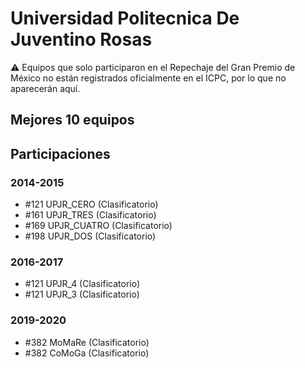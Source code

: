 # Universidad Politecnica De Juventino Rosas

:warning: Equipos que solo participaron en el Repechaje del Gran Premio de México no están registrados oficialmente en el ICPC, por lo que no aparecerán aquí.

## Mejores 10 equipos


## Participaciones

### 2014-2015

- #121 UPJR_CERO (Clasificatorio)
- #161 UPJR_TRES (Clasificatorio)
- #169 UPJR_CUATRO (Clasificatorio)
- #198 UPJR_DOS (Clasificatorio)

### 2016-2017

- #121 UPJR_4 (Clasificatorio)
- #121 UPJR_3 (Clasificatorio)

### 2019-2020

- #382 MoMaRe (Clasificatorio)
- #382 CoMoGa (Clasificatorio)



